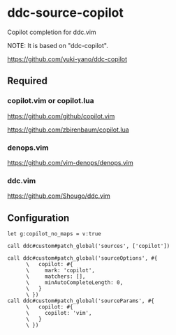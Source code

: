 # ddc-source-copilot

Copilot completion for ddc.vim

NOTE: It is based on "ddc-copilot".

https://github.com/yuki-yano/ddc-copilot

## Required

### copilot.vim or copilot.lua

https://github.com/github/copilot.vim

https://github.com/zbirenbaum/copilot.lua

### denops.vim

https://github.com/vim-denops/denops.vim

### ddc.vim

https://github.com/Shougo/ddc.vim

## Configuration

```vim
let g:copilot_no_maps = v:true

call ddc#custom#patch_global('sources', ['copilot'])

call ddc#custom#patch_global('sourceOptions', #{
      \   copilot: #{
      \     mark: 'copilot',
      \     matchers: [],
      \     minAutoCompleteLength: 0,
      \   }
      \ })
call ddc#custom#patch_global('sourceParams', #{
      \   copilot: #{
      \     copilot: 'vim',
      \   }
      \ })
```
